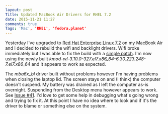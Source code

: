 ```yaml
---
layout: post
Title: Updated MacBook Air Drivers for RHEL 7.2
date: 2015-11-21 11:27
comments: true
Tags: 'Mac', 'RHEL', 'fedora.planet'
---
```


Yesterday I've upgraded to
[Red Hat Enterprise Linux 7.2](https://access.redhat.com/announcements/2058583)
on my MacBook Air and I decided to rebuild the wifi and backlight drivers.
Wifi broke immediately but I was able to fix the build with a
[simple patch](https://github.com/atodorov/wl-kmod-for-rhel7/commit/88d678a25eb702ce36f7c39471edefb65de57ad5).
I'm now using the newly built *kmod-wl-3.10.0-327.el7.x86_64-6.30.223.248-7.el7.x86_64*
and it appears to work as expected.

The *mba6x_bl* driver built without problems however I'm having problems when
closing the laptop lid. The screen stays on and (I think) the computer doesn't
suspend. My battery was drained as I left the computer as-is overnight. Suspending
from the Desktop menu however appears to work. See
[Issue #41](https://github.com/patjak/mba6x_bl/issues/41). I'd love to get some
help in debugging what's going wrong and trying to fix it. At this point I have
no idea where to look and if it's the driver to blame or something else on the system.

